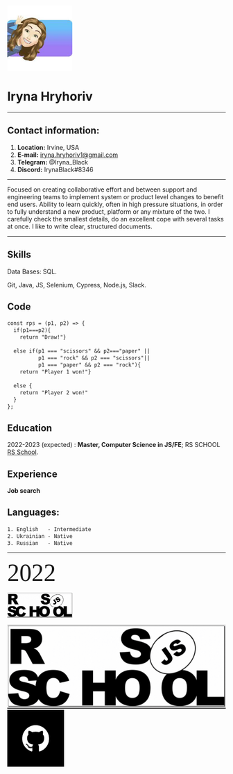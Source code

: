 
 <img src="assets/img/imagesCVtest.jpeg" alt="alt text" title="MyPhoto" width="150"/>

Iryna Hryhoriv 
==============

---------------------     ---------------------

Contact information:
--------------------
1. **Location:**  Irvine, USA
2. **E-mail:**    iryna.hryhoriv1@gmail.com
3. **Telegram:** @Iryna_Black
4. **Discord:**   IrynaBlack#8346

---------------------     ----------------------
Focused on creating collaborative effort and between support and engineering teams to implement system
or product level changes to benefit end users. Ability to learn quickly, often in high pressure situations, in
order to fully understand a new product, platform or any mixture of the two.
I carefully check the smallest details, do an excellent cope with several tasks at once. I like to write clear,
structured documents.

---------------------------------------------------

Skills
------

Data Bases: SQL.

Git, Java, JS, Selenium, Cypress, Node.js, Slack.

Code 
----

```
const rps = (p1, p2) => {
  if(p1===p2){
    return "Draw!"}
  
  else if(p1 === "scissors" && p2==="paper" ||
          p1 === "rock" && p2 === "scissors"|| 
          p1 === "paper" && p2 === "rock"){
    return "Player 1 won!"}
  
  else {
    return "Player 2 won!"
  }
};
```

Education
---------
2022-2023 (expected)
:   **Master, Computer Science in JS/FE**; RS SCHOOL [RS School](https://rs.school/).

Experience
----------
**Job search**

Languages:
----------

    1. English   - Intermediate
    2. Ukrainian - Native
    3. Russian   - Native
   


----------------------------------------------------
<span style="font-family:Papyrus; font-size:4em;">2022</span> 

<img src="assets/img/RSSchool.jpg" alt="alt text" title="image Title" width="150"/>

[![(assets/img/RSSchool.jpg)](assets/img/RSSchool.jpg )](https://rs.school/js/)
[![(assets/img/GitHub.jpeg")](assets/img/GitHub.jpeg )](https://github.com/IrynaHryhoriv/rsschool-cv)



